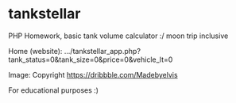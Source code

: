 # tankstellar

PHP Homework, basic tank volume calculator :/ moon trip inclusive

Home (website): .../tankstellar_app.php?tank_status=0&tank_size=0&price=0&vehicle_lt=0

Image: Copyright https://dribbble.com/Madebyelvis

For educational purposes :)
